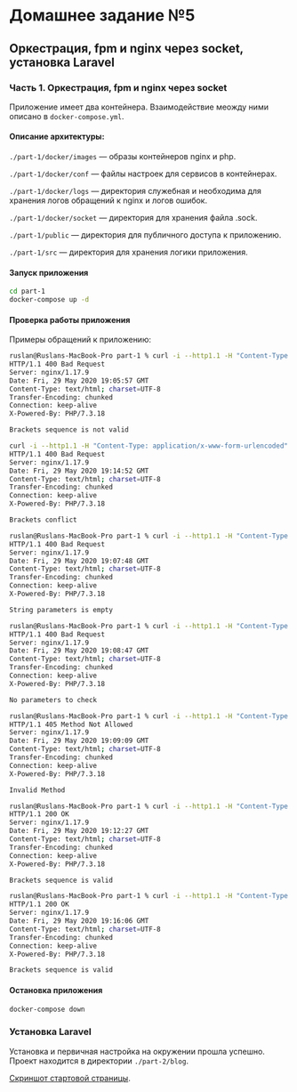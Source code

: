 Домашнее задание №5
==========================
Оркестрация, fpm и nginx через socket, установка Laravel
--------------------------

### Часть 1. Оркестрация, fpm и nginx через socket

Приложение имеет два контейнера. Взаимодействие меожду ними описано в ```docker-compose.yml```.

#### Описание архитектуры:

```./part-1/docker/images``` — образы контейнеров nginx и php.

```./part-1/docker/conf``` — файлы настроек для сервисов в контейнерах.

```./part-1/docker/logs``` — директория служебная и необходима для хранения логов обращений к nginx и логов ошибок.
  
```./part-1/docker/socket``` — директория для хранения файла .sock.

```./part-1/public``` — директория для публичного доступа к приложению.

```./part-1/src``` — директория для хранения логики приложения.

#### Запуск приложения

```bash
cd part-1
docker-compose up -d
```
#### Проверка работы приложения

Примеры обращений к приложению:
```bash
ruslan@Ruslans-MacBook-Pro part-1 % curl -i --http1.1 -H "Content-Type: application/x-www-form-urlencoded" -X POST -d "string=(()()()()))((((()()()))(()()()(((()))))))" http://127.0.0.1
HTTP/1.1 400 Bad Request
Server: nginx/1.17.9
Date: Fri, 29 May 2020 19:05:57 GMT
Content-Type: text/html; charset=UTF-8
Transfer-Encoding: chunked
Connection: keep-alive
X-Powered-By: PHP/7.3.18

Brackets sequence is not valid

curl -i --http1.1 -H "Content-Type: application/x-www-form-urlencoded" -X POST -d "string=)(" http://127.0.0.1
HTTP/1.1 400 Bad Request
Server: nginx/1.17.9
Date: Fri, 29 May 2020 19:14:52 GMT
Content-Type: text/html; charset=UTF-8
Transfer-Encoding: chunked
Connection: keep-alive
X-Powered-By: PHP/7.3.18

Brackets conflict

ruslan@Ruslans-MacBook-Pro part-1 % curl -i --http1.1 -H "Content-Type: application/x-www-form-urlencoded" -X POST -d "string=" http://127.0.0.1
HTTP/1.1 400 Bad Request
Server: nginx/1.17.9
Date: Fri, 29 May 2020 19:07:48 GMT
Content-Type: text/html; charset=UTF-8
Transfer-Encoding: chunked
Connection: keep-alive
X-Powered-By: PHP/7.3.18

String parameters is empty

ruslan@Ruslans-MacBook-Pro part-1 % curl -i --http1.1 -H "Content-Type: application/x-www-form-urlencoded" -X POST http://127.0.0.1 
HTTP/1.1 400 Bad Request
Server: nginx/1.17.9
Date: Fri, 29 May 2020 19:08:47 GMT
Content-Type: text/html; charset=UTF-8
Transfer-Encoding: chunked
Connection: keep-alive
X-Powered-By: PHP/7.3.18

No parameters to check

ruslan@Ruslans-MacBook-Pro part-1 % curl -i --http1.1 -H "Content-Type: application/x-www-form-urlencoded" -X GET -d "string=()" http://127.0.0.1
HTTP/1.1 405 Method Not Allowed
Server: nginx/1.17.9
Date: Fri, 29 May 2020 19:09:09 GMT
Content-Type: text/html; charset=UTF-8
Transfer-Encoding: chunked
Connection: keep-alive
X-Powered-By: PHP/7.3.18

Invalid Method

ruslan@Ruslans-MacBook-Pro part-1 % curl -i --http1.1 -H "Content-Type: application/x-www-form-urlencoded" -X POST -d "string=(()())()" http://127.0.0.1
HTTP/1.1 200 OK
Server: nginx/1.17.9
Date: Fri, 29 May 2020 19:12:27 GMT
Content-Type: text/html; charset=UTF-8
Transfer-Encoding: chunked
Connection: keep-alive
X-Powered-By: PHP/7.3.18

Brackets sequence is valid

ruslan@Ruslans-MacBook-Pro part-1 % curl -i --http1.1 -H "Content-Type: application/x-www-form-urlencoded" -X POST -d "string=()" http://127.0.0.1
HTTP/1.1 200 OK
Server: nginx/1.17.9
Date: Fri, 29 May 2020 19:16:06 GMT
Content-Type: text/html; charset=UTF-8
Transfer-Encoding: chunked
Connection: keep-alive
X-Powered-By: PHP/7.3.18

Brackets sequence is valid
```

#### Остановка приложения
```bash
docker-compose down
```

### Установка Laravel

Установка и первичная настройка на окружении прошла успешно. Проект находится в директории ```./part-2/blog```. 

[Скриншот стартовой страницы](https://github.com/otusteamedu/PHP/blob/RMaysak/hw5/part-2/laravel.png?raw=true).